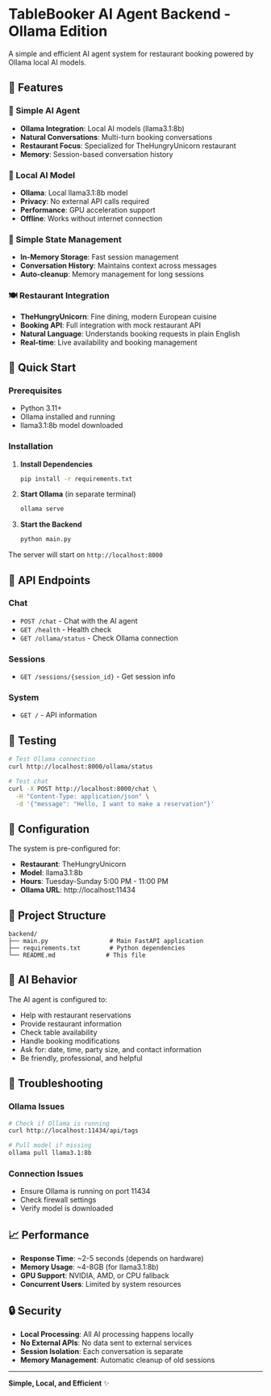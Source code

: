 # TableBooker AI Agent Backend - Ollama Edition

A simple and efficient AI agent system for restaurant booking powered by Ollama local AI models.

## 🌟 Features

### 🤖 Simple AI Agent
- **Ollama Integration**: Local AI models (llama3.1:8b)
- **Natural Conversations**: Multi-turn booking conversations
- **Restaurant Focus**: Specialized for TheHungryUnicorn restaurant
- **Memory**: Session-based conversation history

### 🧠 Local AI Model
- **Ollama**: Local llama3.1:8b model
- **Privacy**: No external API calls required
- **Performance**: GPU acceleration support
- **Offline**: Works without internet connection

### 💾 Simple State Management
- **In-Memory Storage**: Fast session management
- **Conversation History**: Maintains context across messages
- **Auto-cleanup**: Memory management for long sessions

### 🍽️ Restaurant Integration
- **TheHungryUnicorn**: Fine dining, modern European cuisine
- **Booking API**: Full integration with mock restaurant API
- **Natural Language**: Understands booking requests in plain English
- **Real-time**: Live availability and booking management

## 🚀 Quick Start

### Prerequisites
- Python 3.11+
- Ollama installed and running
- llama3.1:8b model downloaded

### Installation

1. **Install Dependencies**
   ```bash
   pip install -r requirements.txt
   ```

2. **Start Ollama** (in separate terminal)
   ```bash
   ollama serve
   ```

3. **Start the Backend**
   ```bash
   python main.py
   ```

The server will start on `http://localhost:8000`

## 📡 API Endpoints

### Chat
- `POST /chat` - Chat with the AI agent
- `GET /health` - Health check
- `GET /ollama/status` - Check Ollama connection

### Sessions
- `GET /sessions/{session_id}` - Get session info

### System
- `GET /` - API information

## 🧪 Testing

```bash
# Test Ollama connection
curl http://localhost:8000/ollama/status

# Test chat
curl -X POST http://localhost:8000/chat \
  -H "Content-Type: application/json" \
  -d '{"message": "Hello, I want to make a reservation"}'
```

## 🔧 Configuration

The system is pre-configured for:
- **Restaurant**: TheHungryUnicorn
- **Model**: llama3.1:8b
- **Hours**: Tuesday-Sunday 5:00 PM - 11:00 PM
- **Ollama URL**: http://localhost:11434

## 📁 Project Structure

```
backend/
├── main.py                 # Main FastAPI application
├── requirements.txt        # Python dependencies
└── README.md              # This file
```

## 🤖 AI Behavior

The AI agent is configured to:
- Help with restaurant reservations
- Provide restaurant information
- Check table availability
- Handle booking modifications
- Ask for: date, time, party size, and contact information
- Be friendly, professional, and helpful

## 🐛 Troubleshooting

### Ollama Issues
```bash
# Check if Ollama is running
curl http://localhost:11434/api/tags

# Pull model if missing
ollama pull llama3.1:8b
```

### Connection Issues
- Ensure Ollama is running on port 11434
- Check firewall settings
- Verify model is downloaded

## 📈 Performance

- **Response Time**: ~2-5 seconds (depends on hardware)
- **Memory Usage**: ~4-8GB (for llama3.1:8b)
- **GPU Support**: NVIDIA, AMD, or CPU fallback
- **Concurrent Users**: Limited by system resources

## 🔒 Security

- **Local Processing**: All AI processing happens locally
- **No External APIs**: No data sent to external services
- **Session Isolation**: Each conversation is separate
- **Memory Management**: Automatic cleanup of old sessions

---

**Simple, Local, and Efficient** ✨